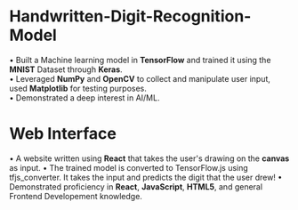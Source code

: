# Handwritten-Digit-Recognition-Model
•	Built a Machine learning model in **TensorFlow** and trained it using the **MNIST** Dataset through **Keras**.  
•	Leveraged **NumPy** and **OpenCV** to collect and manipulate user input, used **Matplotlib** for testing purposes.  
•	Demonstrated a deep interest in AI/ML.  

# Web Interface
• A website written using **React** that takes the user's drawing on the **canvas** as input.
• The trained model is converted to TensorFlow.js using tfjs_converter. It takes the input and predicts the digit that the user drew!
• Demonstrated proficiency in **React**, **JavaScript**, **HTML5**, and general Frontend Developement knowledge.
